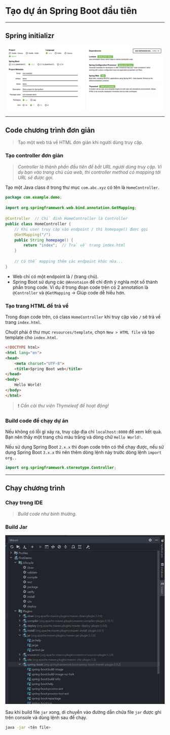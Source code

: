 # Tạo dự án Spring Boot đầu tiên

---

## Spring initializr

![Spring Boot Initializr](./img/spring-boot-initiallzr.png)

---

## Code chương trình đơn giản

> Tạo một web trả về HTML đơn giản khi người dùng truy cập.

### Tạo controller đơn giản

> *Controller là thành phần đầu tiên để bắt URL người dùng truy cập. Ví dụ bạn vào trang chủ của web, thì controller method có mapping tới URL sẽ được gọi.*

Tạo một Java class ở trong thư mục `com.abc.xyz` có tên là `HomeController`.

```java
package com.example.demo;

import org.springframework.web.bind.annotation.GetMapping;

@Controller  // Chỉ định HomeController là Controller
public class HomeController {
    // Khi user truy cập vào endpoint / thì homepage() được gọi
    @GetMapping("/")
    public String homepage() {
        return "index";  // Trả về trang index.html
    }
    
    // Có thể mapping thêm các endpoint khác nữa...
}
```

- Web chỉ có một endpoint là / (trang chủ).
- Spring Boot sử dụng các `@Annotaion` để chỉ định ý nghĩa một số thành phần trong code. Ví dụ ở trong đoạn code trên có 2 annotation là `@Controller` và `@GetMapping`
    $\rightarrow$ Giúp code dễ hiểu hơn.

### Tạo trang HTML để trả về

Trong đoạn code trên, có class `HomeController` khi truy cập vào `/` sẽ trả về trang `index.html`.

Chuột phải ở thư mục `resources/template`, chọn `New > HTML file` và tạo template cho `index.html`.

```html
<!DOCTYPE html>
<html lang="en">
<head>
    <meta charset="UTF-8">
    <title>Spring Boot web</title>
</head>
<body>
    Hello World!
</body>
</html>
```

> ❗ *Cần cài thư viện Thymeleaf để hoạt động!*

### Build code để chạy dự án

Nếu không có lỗi gì xảy ra, truy cập địa chỉ `localhost:8080` để xem kết quả. Bạn nên thấy một trang chủ màu trắng và dòng chữ `Hello World!`.

Nếu sử dụng Spring Boot `2.x.x` thì đoạn code trên có thể chạy được, nếu sử dụng Spring Boot `3.x.x` thì nên thêm dòng lệnh này trước dòng lệnh `import org..`

```java
import org.springframework.stereotype.Controller;
```

---

## Chạy chương trình

### Chạy trong IDE

> *Build code như bình thường.*

### Build Jar

![](./img/build-jar.png)

Sau khi build file `jar` xong, di chuyển vào đường dẫn chứa file `jar` được ghi trên console và dùng lệnh sau để chạy.

```bash
java -jar <tên file>
```
